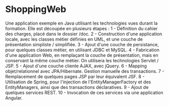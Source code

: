 # ShoppingWeb
Une application exemple en Java utilisant les technologies vues durant la formation. Elle est découpée en plusieurs étapes :
1 - Définition du cahier des charges, placé dans le dossier /doc.
2 - Construction d'une application locale, avec les classes métier définies en UML, et une couche de présentation simpliste / simplifiée.
3 - Ajout d'une couche de persistance, pour quelques classes métier, en utilisant JDBC et MySQL.
4 - Fabrication d'une application Web, en remplaçant la couche de présentation, mais en conservant la même couche métier. On utilisera les technologies Servlet / JSP.
5 - Ajout d'une couche cliente AJAX, avec jQuery.
6 - Mapping objet/relationnel avec JPA/Hibernate. Gestion manuelle des transactions.
7 - Remplacement de quelques pages JSP par leur équivalent JSF.
8 - Utilisation de Spring, pour l'injection de l'EntityManagerFactory et des EntityManagers, ainsi que des transactions déclaratives.
9 - Ajout de quelques services REST.
10 - Invocation de ces services via une application Angular.
